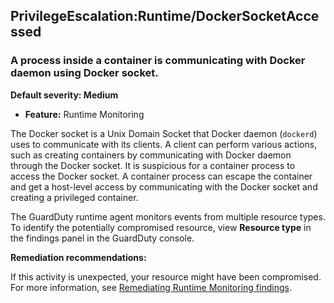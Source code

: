 PrivilegeEscalation:Runtime/DockerSocketAccessed
------------------------------------------------

### A process inside a container is communicating with Docker daemon using Docker socket.

**Default severity: Medium**

* **Feature:** Runtime Monitoring

The Docker socket is a Unix Domain Socket that Docker daemon (`dockerd`) uses to communicate with its clients. A client can perform various actions, such as creating containers by communicating with Docker daemon through the Docker socket. It is suspicious for a container process to access the Docker socket. A container process can escape the container and get a host-level access by communicating with the Docker socket and creating a privileged container.

The GuardDuty runtime agent monitors events from multiple resource types. To identify the potentially compromised resource, view **Resource type** in the findings panel in the GuardDuty console.

**Remediation recommendations:**

If this activity is unexpected, your resource might have been compromised. For more information, see [Remediating Runtime Monitoring findings](https://docs.aws.amazon.com/guardduty/latest/ug/guardduty-remediate-runtime-monitoring.html).